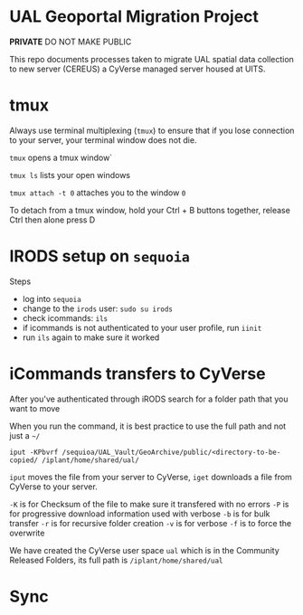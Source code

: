 # UAL Geoportal Migration Project

**PRIVATE** DO NOT MAKE PUBLIC

This repo documents processes taken to migrate UAL spatial data collection to new server (CEREUS) a CyVerse managed server housed at UITS.

# tmux  

Always use terminal multiplexing (`tmux`) to ensure that if you lose connection to your server, your terminal window does not die.

`tmux` opens a tmux window`

`tmux ls` lists your open windows

`tmux attach -t 0` attaches you to the window `0` 

To detach from a tmux window, hold your Ctrl + B buttons together, release Ctrl then alone press D

# IRODS setup on `sequoia`

Steps
* log into `sequoia`
* change to the `irods` user: ```sudo su irods```
* check icommands: ```ils```
* if icommands is not authenticated to your user profile, run ```iinit```
* run ```ils``` again to make sure it worked

# iCommands transfers to CyVerse

After you've authenticated through iRODS search for a folder path that you want to move

When you run the command, it is best practice to use the full path and not just a `~/` 

```iput -KPbvrf /sequioa/UAL_Vault/GeoArchive/public/<directory-to-be-copied/ /iplant/home/shared/ual/```

`iput` moves the file from your server to CyVerse, `iget` downloads a file from CyVerse to your server.

`-K` is for Checksum of the file to make sure it transfered with no errors
`-P` is for progressive download information used with verbose
`-b` is for bulk transfer
`-r` is for recursive folder creation
`-v` is for verbose
`-f` is to force the overwrite

We have created the CyVerse user space `ual` which is in the Community Released Folders, its full path is `/iplant/home/shared/ual` 

# Sync
